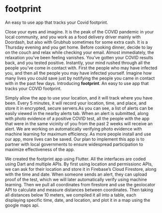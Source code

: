 # footprint

An easy to use app that tracks your Covid footprint.


Close your eyes and imagine. It is the peak of the COVID pandemic in your local community, and you work as a food delivery driver mainly with Doordash, but also with Grubhub sometimes for some extra cash. It is a Thursday evening and you get home. Before cooking dinner, decide to lay on the couch and relax while checking your email. Almost immediately, the relaxation you’ve been feeling vanishes. You’ve gotten your COVID results back, and you tested positive. Instantly, your mind rushed through all the people you’ve come in contact with. First the people who may have infected you, and then all the people you may have infected yourself. Imagine how many lives you could save just by notifying the people you came in contact with in the past few days. Introducing **footprint**. An easy to use app that tracks your COVID footprint. 

Simply allow the app to use your location, and it will track where you have been. Every 5 minutes, it will record your location, time, and place, and store it in encrypted, secure servers.As you can see, a list of alerts can be easily viewed in the nearby alerts tab. When an alert is submitted, along with photo evidence of a positive COVID test, all the people with the app that were in the same vicinity of you from the past 2 weeks will receive an alert. We are working on automatically verifying photo evidence with machine learning for maximum efficiency. As more people install and use our app, more lives can be saved. Our plan to implement this app is to partner with local governments to ensure widespread participation to maximize effectiveness of the app.


We created the footprint app using Flutter. All the interfaces are coded using Dart and multiple APIs. By first using location and permissionc APIs, we can ask for their location and store it in Firebase’s Cloud Firestore, along with the time and date. When someone sends an alert, they can upload proof of the test, which we will later automatically verify using machine learning. Then we pull all coordinates from firestore and use the geolocator API to calculate and measure distances between coordinates. Then taking all distances below 10 meters, we compiled it all into a table, each displaying specific time, date, and location, and plot it in a map using the google maps api.
